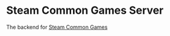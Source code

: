 # Steam Common Games Server

The backend for [Steam Common Games](https://github.com/henkelmax/steam-common-games)

